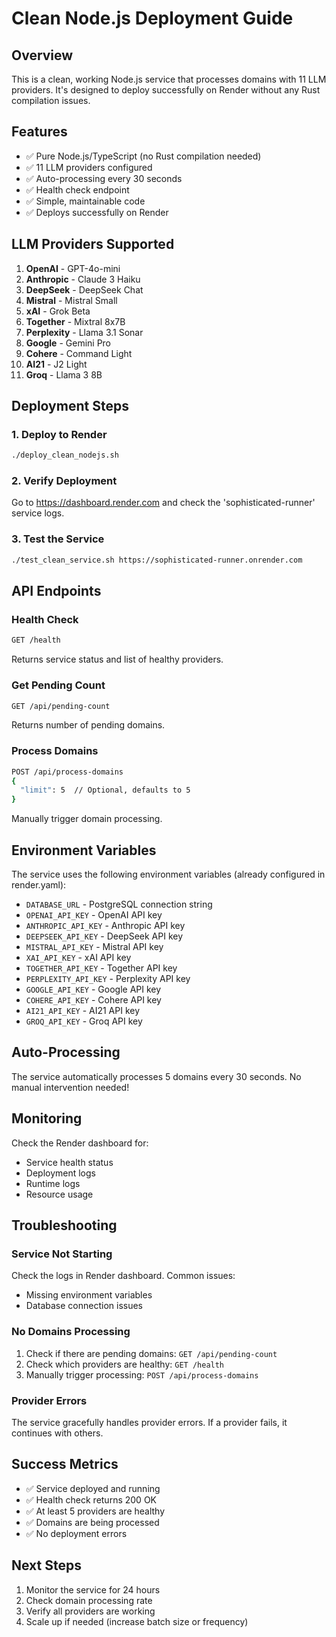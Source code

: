# Clean Node.js Deployment Guide

## Overview
This is a clean, working Node.js service that processes domains with 11 LLM providers. It's designed to deploy successfully on Render without any Rust compilation issues.

## Features
- ✅ Pure Node.js/TypeScript (no Rust compilation needed)
- ✅ 11 LLM providers configured
- ✅ Auto-processing every 30 seconds
- ✅ Health check endpoint
- ✅ Simple, maintainable code
- ✅ Deploys successfully on Render

## LLM Providers Supported
1. **OpenAI** - GPT-4o-mini
2. **Anthropic** - Claude 3 Haiku
3. **DeepSeek** - DeepSeek Chat
4. **Mistral** - Mistral Small
5. **xAI** - Grok Beta
6. **Together** - Mixtral 8x7B
7. **Perplexity** - Llama 3.1 Sonar
8. **Google** - Gemini Pro
9. **Cohere** - Command Light
10. **AI21** - J2 Light
11. **Groq** - Llama 3 8B

## Deployment Steps

### 1. Deploy to Render
```bash
./deploy_clean_nodejs.sh
```

### 2. Verify Deployment
Go to https://dashboard.render.com and check the 'sophisticated-runner' service logs.

### 3. Test the Service
```bash
./test_clean_service.sh https://sophisticated-runner.onrender.com
```

## API Endpoints

### Health Check
```bash
GET /health
```
Returns service status and list of healthy providers.

### Get Pending Count
```bash
GET /api/pending-count
```
Returns number of pending domains.

### Process Domains
```bash
POST /api/process-domains
{
  "limit": 5  // Optional, defaults to 5
}
```
Manually trigger domain processing.

## Environment Variables
The service uses the following environment variables (already configured in render.yaml):
- `DATABASE_URL` - PostgreSQL connection string
- `OPENAI_API_KEY` - OpenAI API key
- `ANTHROPIC_API_KEY` - Anthropic API key
- `DEEPSEEK_API_KEY` - DeepSeek API key
- `MISTRAL_API_KEY` - Mistral API key
- `XAI_API_KEY` - xAI API key
- `TOGETHER_API_KEY` - Together API key
- `PERPLEXITY_API_KEY` - Perplexity API key
- `GOOGLE_API_KEY` - Google API key
- `COHERE_API_KEY` - Cohere API key
- `AI21_API_KEY` - AI21 API key
- `GROQ_API_KEY` - Groq API key

## Auto-Processing
The service automatically processes 5 domains every 30 seconds. No manual intervention needed!

## Monitoring
Check the Render dashboard for:
- Service health status
- Deployment logs
- Runtime logs
- Resource usage

## Troubleshooting

### Service Not Starting
Check the logs in Render dashboard. Common issues:
- Missing environment variables
- Database connection issues

### No Domains Processing
1. Check if there are pending domains: `GET /api/pending-count`
2. Check which providers are healthy: `GET /health`
3. Manually trigger processing: `POST /api/process-domains`

### Provider Errors
The service gracefully handles provider errors. If a provider fails, it continues with others.

## Success Metrics
- ✅ Service deployed and running
- ✅ Health check returns 200 OK
- ✅ At least 5 providers are healthy
- ✅ Domains are being processed
- ✅ No deployment errors

## Next Steps
1. Monitor the service for 24 hours
2. Check domain processing rate
3. Verify all providers are working
4. Scale up if needed (increase batch size or frequency)